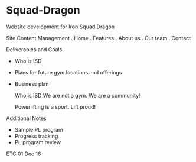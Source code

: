 # Squad-Dragon
Website development for Iron Squad Dragon

Site Content Management
. Home
. Features
. About us
. Our team
. Contact

Deliverables and Goals
- Who is ISD
- Plans for future gym locations and offerings
- Business plan

    Who is ISD
    We are not a gym. We are a community!
    
    Powerlifting is a sport. Lift proud!

Additional Notes
- Sample PL program
- Progress tracking
- PL program review


ETC 01 Dec 16
